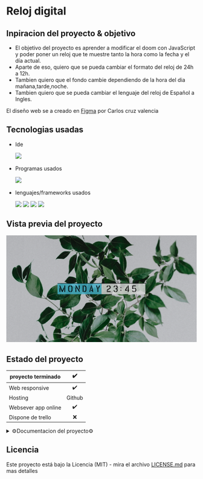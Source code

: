 # Reloj digital
## Inpiracion del proyecto & objetivo

- El objetivo del proyecto es aprender a modificar el doom con JavaScript y poder poner un reloj que te muestre tanto la hora como la fecha  y el día actual.
- Aparte de eso, quiero que se pueda cambiar el formato del reloj de 24h a 12h.
- Tambien quiero que el fondo cambie dependiendo de la hora del dia mañana,tarde,noche.
- Tambien quiero que se pueda cambiar el lenguaje del reloj de Español a Ingles.

El diseño web se a creado en [Figma](https://www.figma.com/file/kP0SJhf4iDDa9kAzsz1LM1/Github-projects?node-id=0%3A1) por Carlos cruz valencia

## Tecnologias usadas
- Ide
    <!-- visual studio code -->
    <code><img height="25" src="https://img.shields.io/badge/Visual_Studio_Code-0078D4?style=for-the-badge&logo=visual%20studio%20code&logoColor=white"></code>

- Programas usados
    <!-- figma -->
    <code><img height="30" src="https://img.shields.io/badge/Figma-F24E1E?style=for-the-badge&logo=figma&logoColor=white"></code>
- lenguajes/frameworks usados
  <!-- html -->
    <code><img height="30" src="https://img.shields.io/badge/HTML5-E34F26?style=for-the-badge&logo=html5&logoColor=white"></code><!-- css -->
    <code><img height="30" src="https://img.shields.io/badge/CSS3-1572B6?style=for-the-badge&logo=css3&logoColor=white"></code><!-- sass -->
    <code><img height="30" src="https://img.shields.io/badge/Sass-CC6699?style=for-the-badge&logo=sass&logoColor=white"></code><!-- javascript -->
    <code><img src="https://img.shields.io/badge/JavaScript-323330?style=for-the-badge&logo=javascript&logoColor=F7DF1E"></img></code>


## Vista previa del proyecto
<!-- `` vista no disponible`` -->
<img src="pr-project/project-preview.png" aling="center"></img>
<!-- <img src="project-preview.gif" aling="center"></img> -->
## Estado del proyecto
|proyecto terminado|✔️| 
| -------------------------- | :----------------: | 
|            Web responsive  |      ✔️       |
|           Hosting          |    Github|
| Websever app online        |         ✔️    |  
| Dispone de trello          |         ❌    |  
<details >
<summary>⚙️Documentacion del proyecto⚙️</summary>

1. Creacion del diseño de la pagina web en ``figma``
    ![](pr-project/project-preview.png)

2. Se añade el fondo a la web con un background image
    ![](pr-project/1.png)
3. Se añade el reloj a la web
    ![](pr-project/2.png)
4. Se crea el javascript para el reloj
    ![](pr-project/3.gif)
5. Se añade un saludo al usuario y el fondo cambia segun la hora del dia aparte de dos botones para cambiar el formato de hora y el idioma de la pagina
    ![](pr-project/4.png)
    ![](pr-project/5.png)
    ![](pr-project/3.png)
6. Se crea el javascript para el boton de cambio de formato de hora
    ![](pr-project/6.gif)
7. Se crea el javascript para el boton de cambio de lenguaje de la pagina
    ![](pr-project/7.gif)

</details>


## Licencia
Este proyecto está bajo la Licencia (MIT) - mira el archivo [LICENSE.md](LICENSE.md)  para mas detalles


<!-- ## !codigo temporal no lo uses si no sabes que hace¡
## git update code
```shell
git add -A && git commit -a -m \"update\" && git push
```

## sass compiler code
```shell
sass -w --style compressed assets/styles/sass/main.scss assets/styles/css/main.css
``` -->
